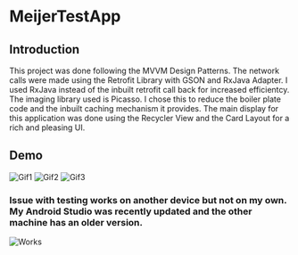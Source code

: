 # MeijerTestApp

## Introduction
This project was done following the MVVM Design Patterns.
The network calls were made using the Retrofit Library with GSON and RxJava Adapter. I used RxJava instead of the inbuilt retrofit call back for increased efficientcy.
The imaging library used is Picasso. I chose this to reduce the boiler plate code and the inbuilt caching mechanism it provides.
The main display for this application was done using the Recycler View and the Card Layout for a rich and pleasing UI.

## Demo
![Gif1](https://user-images.githubusercontent.com/26846293/101693002-a4a73a80-3a36-11eb-9d33-a039366765ef.gif)
![Gif2](https://user-images.githubusercontent.com/26846293/101693027-ac66df00-3a36-11eb-9633-846edd2b5e8a.gif)
![Gif3](https://user-images.githubusercontent.com/26846293/101693040-b092fc80-3a36-11eb-8156-1bd5ce8edc04.gif)

### Issue with testing works on another device but not on my own. My Android Studio was recently updated and the other machine has an older version. 
![Works](https://user-images.githubusercontent.com/26846293/101696152-43ce3100-3a3b-11eb-80bb-771a141d4eef.png)
